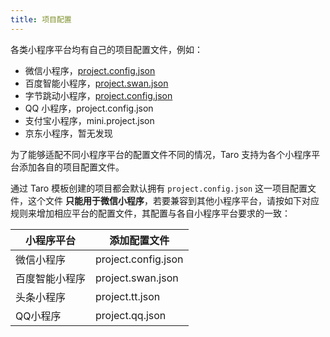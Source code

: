 ```yaml
---
title: 项目配置
---
```


各类小程序平台均有自己的项目配置文件，例如：

* 微信小程序，[project.config.json](https://developers.weixin.qq.com/miniprogram/dev/devtools/projectconfig.html?search-key=%E9%A1%B9%E7%9B%AE%E9%85%8D%E7%BD%AE)
* 百度智能小程序，[project.swan.json](https://smartprogram.baidu.com/docs/develop/devtools/projectconfig/)
* 字节跳动小程序，[project.config.json](https://microapp.bytedance.com/docs/zh-CN/mini-app/develop/framework/basic-reference/catalog-structure/#projectconfigjson-%E9%85%8D%E7%BD%AE%E4%BB%8B%E7%BB%8D)
* QQ 小程序，project.config.json
* 支付宝小程序，mini.project.json
* 京东小程序，暂无发现

为了能够适配不同小程序平台的配置文件不同的情况，Taro 支持为各个小程序平台添加各自的项目配置文件。

通过 Taro 模板创建的项目都会默认拥有 `project.config.json` 这一项目配置文件，这个文件 **只能用于微信小程序**，若要兼容到其他小程序平台，请按如下对应规则来增加相应平台的配置文件，其配置与各自小程序平台要求的一致：

| 小程序平台 | 添加配置文件 |
| --- | --- |
| 微信小程序 | project.config.json |
| 百度智能小程序 | project.swan.json |
| 头条小程序 | project.tt.json |
| QQ小程序 | project.qq.json |
